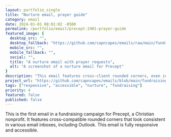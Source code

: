 ```yaml
---
layout: portfolio_single
title: "Nurture email, prayer guide"
category: email
date: 2024-01-01 08:01:02 -0500
permalink: /portfolio/email/precept-2401-prayer-guide
featured_image: {
  desktop_src: "",
  desktop_fallback: "https://github.com/capncapes/emails/raw/main/fundraising/assets/precept_adv_ml2401_1-prayer-guide.jpeg",
  mobile_src: "",
  mobile_fallback: "",
  social: "",
  title: "A nurture email with prayer requests",
  alt: "A screenshot of a nurture email for Precept"
}
description: "This email features cross-client rounded corners, even in Outlook!"
project_url: "https://github.com/capncapes/emails/blob/main/fundraising/precept_adv_ml2401_1-prayer-guide.html"
tags: ["responsive", "accessible", "nurture", "fundraising"]
priority: 4
featured: false
published: false
---
```


This is the first email in a fundraising campaign for Precept, a Christian nonprofit. It features cross-compatible rounded corners that look consistent in various email inboxes, including Outlook. This email is fully responsive and accessible.
